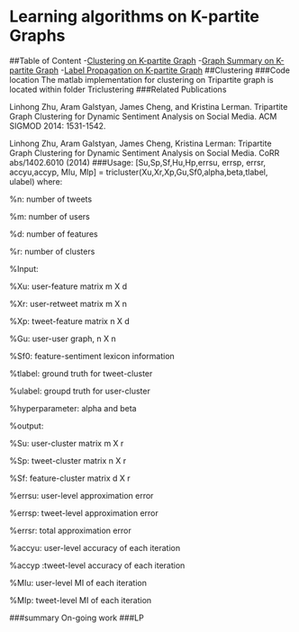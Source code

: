 # Learning algorithms on K-partite Graphs
##Table of Content
-[Clustering on K-partite Graph](#clustering)
-[Graph Summary on K-partite Graph](#summary)
-[Label Propagation on K-partite Graph](#LP)
##Clustering
###Code location
The matlab implementation for clustering on Tripartite graph is located within folder Triclustering
###Related Publications

Linhong Zhu, Aram Galstyan, James Cheng, and Kristina Lerman. Tripartite Graph Clustering for Dynamic Sentiment Analysis on Social Media. ACM SIGMOD 2014: 1531-1542.

Linhong Zhu, Aram Galstyan, James Cheng, Kristina Lerman:
Tripartite Graph Clustering for Dynamic Sentiment Analysis on Social Media. CoRR abs/1402.6010 (2014)
###Usage:
[Su,Sp,Sf,Hu,Hp,errsu, errsp, errsr, accyu,accyp, MIu, MIp] = tricluster(Xu,Xr,Xp,Gu,Sf0,alpha,beta,tlabel, ulabel)
where:

  %n: number of tweets
  
  %m: number of users
  
  %d: number of features
  
  %r: number of clusters
  
  %Input:
  
  %Xu: user-feature matrix m X d
  
  %Xr: user-retweet matrix m X n
  
  %Xp: tweet-feature matrix n X d
  
  %Gu: user-user graph, n X n
  
  %Sf0: feature-sentiment lexicon information
  
  %tlabel: ground truth for tweet-cluster
  
  %ulabel: groupd truth for user-cluster
  
  %hyperparameter: alpha and beta
  
  %output: 
  
  %Su: user-cluster matrix m X r
  
  %Sp: tweet-cluster matrix n X r
  
  %Sf: feature-cluster matrix d X r
  
  %errsu: user-level approximation error
  
  %errsp: tweet-level approximation error
  
  %errsr: total approximation error
  
  %accyu: user-level accuracy of each iteration
  
  %accyp :tweet-level accuracy of each iteration
  
  %MIu: user-level MI of each iteration
  
  %MIp: tweet-level MI of each iteration

###summary
On-going work
###LP
